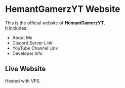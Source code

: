 # HemantGamerzYT Website

This is the official website of **HemantGamerzYT**.  
It includes:
- About Me
- Discord Server Link
- YouTube Channel Link
- Developer Info

## Live Website
Hosted with VPS.
